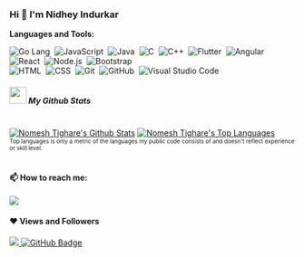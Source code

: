### Hi 👋 I'm Nidhey Indurkar
<!--- <h3 align="center">I'm a Product Engineer</h3> -->


**Languages and Tools:**

![Go Lang](https://img.shields.io/badge/-GoLang-05122A?style=flat&logo=go)&nbsp;
![JavaScript](https://img.shields.io/badge/-JavaScript-05122A?style=flat&logo=javascript)&nbsp;
![Java](https://img.shields.io/badge/-Java-05122A?style=flat&logo=java&logoColor=FFA518)&nbsp;
![C](https://img.shields.io/badge/-C-05122A?style=flat&logo=C&logoColor=A8B9CC)&nbsp;
![C++](https://img.shields.io/badge/-C++-05122A?style=flat&logo=C%2B%2B&logoColor=00599C)&nbsp;
![Flutter](https://img.shields.io/badge/-Flutter-05122A?style=flat&logo=Flutter)&nbsp;
![Angular](https://img.shields.io/badge/-Angular.js-05122A?style=flat&logo=Angular)&nbsp;
![React](https://img.shields.io/badge/-React-05122A?style=flat&logo=react)&nbsp;
![Node.js](https://img.shields.io/badge/-Node.js-05122A?style=flat&logo=node.js)&nbsp;
![Bootstrap](https://img.shields.io/badge/-Bootstrap-05122A?style=flat&logo=bootstrap&logoColor=563D7C)\
![HTML](https://img.shields.io/badge/-HTML-05122A?style=flat&logo=HTML5)&nbsp;
![CSS](https://img.shields.io/badge/-CSS-05122A?style=flat&logo=CSS3&logoColor=1572B6)&nbsp;
![Git](https://img.shields.io/badge/-Git-05122A?style=flat&logo=git)&nbsp;
![GitHub](https://img.shields.io/badge/-GitHub-05122A?style=flat&logo=github)&nbsp;
![Visual Studio Code](https://img.shields.io/badge/-Visual%20Studio%20Code-05122A?style=flat&logo=visual-studio-code&logoColor=007ACC)&nbsp;


<h5><img src="https://media.giphy.com/media/iY8CRBdQXODJSCERIr/giphy.gif" width="30px">&nbsp;My Github Stats</h6>

  <br/>
    <a href="https://github.com/nidhey27/github-readme-stats"><img alt="Nomesh Tighare's Github Stats" src="https://github-readme-stats.vercel.app/api?username=nidhey27&show_icons=true&count_private=true&theme=react&hide_border=true&bg_color=0D1117" /></a>
  <a href="https://github.com/nidhey27/github-readme-stats"><img alt="Nomesh Tighare's Top Languages" src="https://github-readme-stats.vercel.app/api/top-langs/?username=nidhey27&langs_count=8&count_private=true&layout=compact&theme=react&hide_border=true&bg_color=0D1117" /></a>
  <br/>
<font size="0.2px">Top languages is only a metric of the languages my public code consists of and doesn't reflect experience or skill level.</font>


<br/>
<br/>

#### 📫 How to reach me:
<a href = "https://www.linkedin.com/in/nidhey-indurkar-a9638b179/"><img src="https://img.icons8.com/fluent/48/000000/linkedin.png"/></a>


#### ❤ Views and Followers
<a href="https://github.com/Meghna-DAS/github-profile-views-counter">
    <img src="https://komarev.com/ghpvc/?username=nidhey27">
</a>
<a href="https://github.com/nidhey27?tab=followers"><img src="https://img.shields.io/github/followers/nidhey27?label=Followers&style=social" alt="GitHub Badge"></a>


<!--
**nidhey27/nidhey27** is a ✨ _special_ ✨ repository because its `README.md` (this file) appears on your GitHub profile.

Here are some ideas to get you started:

- 🔭 I’m currently working on ...
- 🌱 I’m currently learning ...
- 👯 I’m looking to collaborate on ...
- 🤔 I’m looking for help with ...
- 💬 Ask me about ...
- 📫 How to reach me: ...
- 😄 Pronouns: ...
- ⚡ Fun fact: ...
-->
